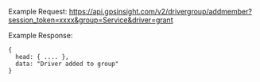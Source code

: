 Example Request: https://api.gpsinsight.com/v2/drivergroup/addmember?session_token=xxxx&group=Service&driver=grant

Example Response:

    {
      head: { .... },
      data: "Driver added to group"
    }
